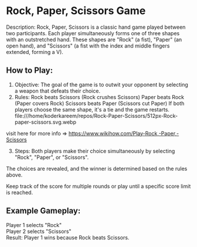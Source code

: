 
# Rock, Paper, Scissors Game

Description:
Rock, Paper, Scissors is a classic hand game played between two participants. Each player simultaneously forms one of three shapes with an outstretched hand. These shapes are "Rock" (a fist), "Paper" (an open hand), and "Scissors" (a fist with the index and middle fingers extended, forming a V).




## How to Play:
1. Objective: The goal of the game is to outwit your opponent by selecting a weapon that defeats their choice.
2. Rules:
Rock beats Scissors (Rock crushes Scissors)
Paper beats Rock (Paper covers Rock)
Scissors beats Paper (Scissors cut Paper)
If both players choose the same shape, it's a tie and the game restarts.  
file:///home/koderkareem/repos/Rock-Paper-Scissors/512px-Rock-paper-scissors.svg.webp


visit here for more info => https://www.wikihow.com/Play-Rock,-Paper,-Scissors

3. Steps:
Both players make their choice simultaneously by selecting "Rock", "Paper", or "Scissors".

The choices are revealed, and the winner is determined based on the rules above.

Keep track of the score for multiple rounds or play until a specific score limit is reached.



## Example Gameplay:
Player 1 selects "Rock"  
Player 2 selects "Scissors"  
Result: Player 1 wins because Rock beats Scissors.
